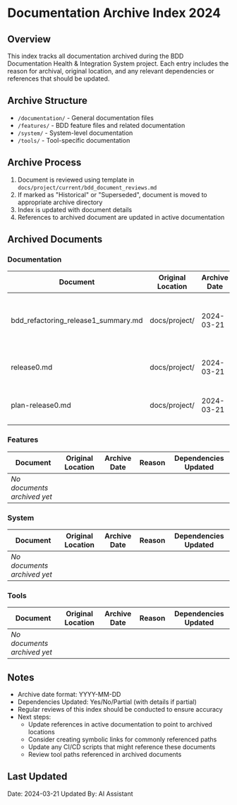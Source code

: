 # Documentation Archive Index 2024

## Overview
This index tracks all documentation archived during the BDD Documentation Health & Integration System project. Each entry includes the reason for archival, original location, and any relevant dependencies or references that should be updated.

## Archive Structure
- `/documentation/` - General documentation files
- `/features/` - BDD feature files and related documentation
- `/system/` - System-level documentation
- `/tools/` - Tool-specific documentation

## Archive Process
1. Document is reviewed using template in `docs/project/current/bdd_document_reviews.md`
2. If marked as "Historical" or "Superseded", document is moved to appropriate archive directory
3. Index is updated with document details
4. References to archived document are updated in active documentation

## Archived Documents

### Documentation
| Document | Original Location | Archive Date | Reason | Dependencies Updated |
|----------|------------------|--------------|---------|---------------------|
| bdd_refactoring_release1_summary.md | docs/project/ | 2024-03-21 | Historical release summary, completed milestone | Yes - References to active docs updated:<br>- bdd_conventions.md<br>- traceability_matrix_template.md<br>- bdd_tools_readme.md |
| release0.md | docs/project/ | 2024-03-21 | Historical initial project setup documentation | Yes - No active doc dependencies<br>Contains reference implementation details |
| plan-release0.md | docs/project/ | 2024-03-21 | Historical release planning document | Yes - No active doc dependencies<br>Contains historical implementation plans |

### Features
| Document | Original Location | Archive Date | Reason | Dependencies Updated |
|----------|------------------|--------------|---------|---------------------|
| *No documents archived yet* | | | | |

### System
| Document | Original Location | Archive Date | Reason | Dependencies Updated |
|----------|------------------|--------------|---------|---------------------|
| *No documents archived yet* | | | | |

### Tools
| Document | Original Location | Archive Date | Reason | Dependencies Updated |
|----------|------------------|--------------|---------|---------------------|
| *No documents archived yet* | | | | |

## Notes
- Archive date format: YYYY-MM-DD
- Dependencies Updated: Yes/No/Partial (with details if partial)
- Regular reviews of this index should be conducted to ensure accuracy
- Next steps:
  - Update references in active documentation to point to archived locations
  - Consider creating symbolic links for commonly referenced paths
  - Update any CI/CD scripts that might reference these documents
  - Review tool paths referenced in archived documents

## Last Updated
Date: 2024-03-21
Updated By: AI Assistant 